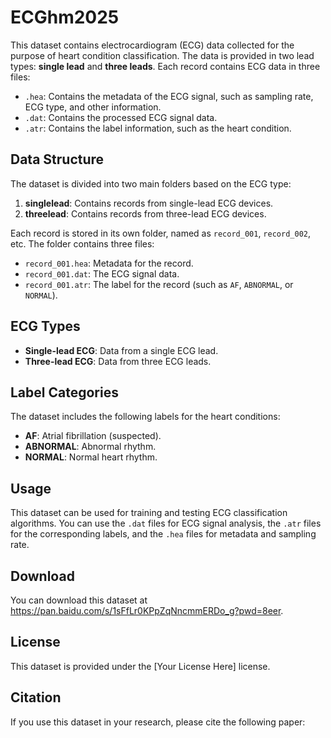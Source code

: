 # ECGhm2025

This dataset contains electrocardiogram (ECG) data collected for the purpose of heart condition classification. The data is provided in two lead types: **single lead** and **three leads**. Each record contains ECG data in three files:

- `.hea`: Contains the metadata of the ECG signal, such as sampling rate, ECG type, and other information.
- `.dat`: Contains the processed ECG signal data.
- `.atr`: Contains the label information, such as the heart condition.

## Data Structure

The dataset is divided into two main folders based on the ECG type:
1. **singlelead**: Contains records from single-lead ECG devices.
2. **threelead**: Contains records from three-lead ECG devices.

Each record is stored in its own folder, named as `record_001`, `record_002`, etc. The folder contains three files:
- `record_001.hea`: Metadata for the record.
- `record_001.dat`: The ECG signal data.
- `record_001.atr`: The label for the record (such as `AF`, `ABNORMAL`, or `NORMAL`).

## ECG Types

- **Single-lead ECG**: Data from a single ECG lead.
- **Three-lead ECG**: Data from three ECG leads.

## Label Categories

The dataset includes the following labels for the heart conditions:
- **AF**: Atrial fibrillation (suspected).
- **ABNORMAL**: Abnormal rhythm.
- **NORMAL**: Normal heart rhythm.

## Usage

This dataset can be used for training and testing ECG classification algorithms. You can use the `.dat` files for ECG signal analysis, the `.atr` files for the corresponding labels, and the `.hea` files for metadata and sampling rate.

## Download

You can download this dataset at https://pan.baidu.com/s/1sFfLr0KPpZqNncmmERDo_g?pwd=8eer.

## License

This dataset is provided under the [Your License Here] license.

## Citation

If you use this dataset in your research, please cite the following paper:


